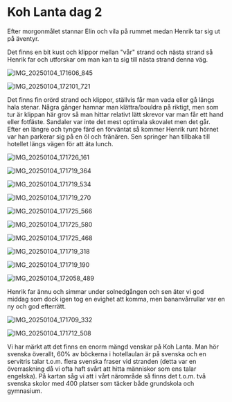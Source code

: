 # Koh Lanta dag 2

Efter morgonmålet stannar Elin och vila på rummet
medan Henrik tar sig ut på äventyr.

Det finns en bit kust och klippor mellan 
"vår" strand och nästa strand så Henrik far och
utforskar om man kan ta sig till nästa strand
denna väg.

![IMG_20250104_171606_845](https://github.com/user-attachments/assets/733ea05e-76f6-44f0-9f32-0b499c4fdbbf)

![IMG_20250104_172101_721](https://github.com/user-attachments/assets/034c895e-f806-43e6-bef7-28f58383e46a)


Det finns fin orörd strand och klippor, ställvis
får man vada eller gå längs hala stenar.
Några gånger hamnar man klättra/bouldra på riktigt,
men som tur är klippan här grov så man hittar relativt
lätt skrevor var man får ett hand eller fotfäste.
Sandaler var inte det mest optimala skovalet men det går.
Efter en längre och tyngre färd en förväntat
så kommer Henrik runt hörnet var han parkerar sig
på en öl och fränären. Sen springer han tillbaka till
hotellet längs vägen för att äta lunch.


![IMG_20250104_171726_161](https://github.com/user-attachments/assets/a280d00e-2da0-4750-8068-59fd859f7a4c)


![IMG_20250104_171719_364](https://github.com/user-attachments/assets/900a0f35-a732-44ea-9736-ab81af26feae)


![IMG_20250104_171719_534](https://github.com/user-attachments/assets/861e1749-fb3b-428d-87bb-fbf2e6e4d197)


![IMG_20250104_171719_270](https://github.com/user-attachments/assets/281ca681-9a2c-449a-942e-3dfef484d067)


![IMG_20250104_171725_566](https://github.com/user-attachments/assets/927c3781-4f03-4651-ab6b-4eaec913f602)


![IMG_20250104_171725_580](https://github.com/user-attachments/assets/1d62b537-a672-4c2e-8674-5c3ab0f1ee22)


![IMG_20250104_171725_468](https://github.com/user-attachments/assets/bc4c9fa6-5088-4c29-802e-39b6c0696c11)


![IMG_20250104_171719_318](https://github.com/user-attachments/assets/6c467733-6938-473f-8a78-a7575a4ea72e)


![IMG_20250104_171719_190](https://github.com/user-attachments/assets/f3217332-8931-4278-9ac1-bd0883a69852)

![IMG_20250104_172058_489](https://github.com/user-attachments/assets/acb7dbb1-9a3c-4ea7-bdee-31d7755351d4)


Henrik far ännu och simmar under solnedgången 
och sen äter vi god middag som dock igen 
tog en evighet att komma, men bananvårrullar var en
ny och god efterrätt.

![IMG_20250104_171709_332](https://github.com/user-attachments/assets/8e40eb92-67dc-4b7d-8eb9-474c023abe6b)

![IMG_20250104_171712_508](https://github.com/user-attachments/assets/5aacec4c-fee4-4fd6-80f7-6a0d5cae1259)


Vi har märkt att det finns en enorm mängd venskar på Koh Lanta. Man hör svenska överallt, 60% av böckerna i hotellaulan är på svenska och en servitris talar t.o.m. flera svenska fraser vid stranden (detta var en överraskning då vi ofta haft svårt att hitta människor som ens talar engelska). På kartan såg vi att i vårt närområde så finns det t.o.m. två svenska skolor med 400 platser som täcker både grundskola och gymnasium.
